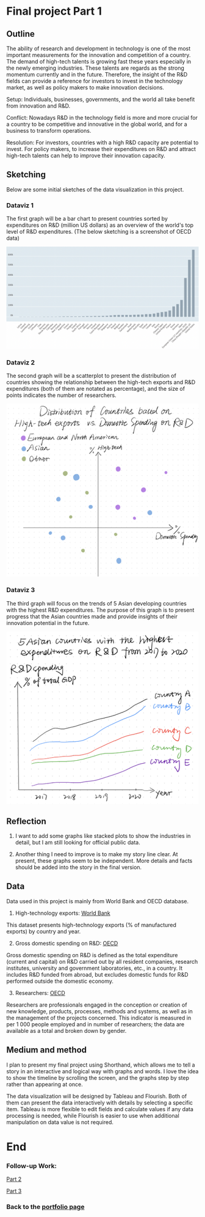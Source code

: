 # Final project Part 1

## Outline
The ability of research and development in technology is one of the most important measurements for the innovation and competition of a country. The demand of high-tech talents is growing fast these years especially in the newly emerging industries. These talents are regards as the strong momentum currently and in the future. Therefore, the insight of the R&D fields can provide a reference for investors to invest in the technology market, as well as policy makers to make innovation decisions. 

Setup: Individuals, businesses, governments, and the world all take benefit from innovation and R&D. 

Conflict: Nowadays R&D in the technology field is more and more crucial for a country to be competitive and innovative in the global world, and for a business to transform operations. 

Resolution: For investors, countries with a high R&D capacity are potential to invest. For policy makers, to increase their expenditures on R&D and attract high-tech talents can help to improve their innovation capacity. 

## Sketching
Below are some initial sketches of the data visualization in this project.

### Dataviz 1
The first graph will be a bar chart to present countries sorted by expenditures on R&D (million US dollars) as an overview of the world's top level of R&D expenditures. (The below sketching is a screenshot of OECD data)

![My Image](part1_sketching1.png)

### Dataviz 2
The second graph will be a scatterplot to present the distribution of countries showing the relationship between the high-tech exports and R&D expenditures (both of them are notated as percentage), and the size of points indicates the number of researchers. 

![My Image](part1_sketching2.jpg)

### Dataviz 3
The third graph will focus on the trends of 5 Asian developing countries with the highest R&D expenditures. The purpose of this graph is to present progress that the Asian countries made and provide insights of their innovation potential in the future. 

![My Image](part1_sketching3.jpg)


## Reflection
1. I want to add some graphs like stacked plots to show the industries in detail, but I am still looking for official public data. 

2. Another thing I need to improve is to make my story line clear. At present, these graphs seem to be independent. More details and facts should be added into the story in the final version. 


## Data
Data used in this project is mainly from World Bank and OECD database. 

1. High-technology exports: [World Bank](https://data.worldbank.org/indicator/TX.VAL.TECH.MF.ZS?most_recent_year_desc=true&view=chart) 

This dataset presents high-technology exports (% of manufactured exports) by country and year.

2. Gross domestic spending on R&D: [OECD](https://data.oecd.org/rd/gross-domestic-spending-on-r-d.htm)

Gross domestic spending on R&D is defined as the total expenditure (current and capital) on R&D carried out by all resident companies, research institutes, university and government laboratories, etc., in a country. It includes R&D funded from abroad, but excludes domestic funds for R&D performed outside the domestic economy.

3. Researchers: [OECD](https://data.oecd.org/rd/researchers.htm#indicator-chart) 

Researchers are professionals engaged in the conception or creation of new knowledge, products, processes, methods and systems, as well as in the management of the projects concerned. This indicator is measured in per 1 000 people employed and in number of researchers; the data are available as a total and broken down by gender.


## Medium and method
I plan to present my final project using Shorthand, which allows me to tell a story in an interactive and logical way with graphs and words. I love the idea to show the timeline by scrolling the screen, and the graphs step by step rather than appearing at once. 

The data visualization will be designed by Tableau and Flourish. Both of them can present the data interactively with details by selecting a specific item. Tableau is more flexible to edit fields and calculate values if any data processing is needed, while Flourish is easier to use when additional manipulation on data value is not required. 

# End 

### Follow-up Work:

[Part 2](final_part2.md)

[Part 3](final_part3.md)


### Back to the [portfolio page](README.md)
